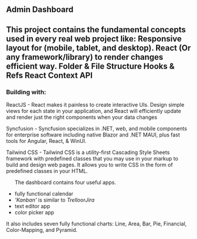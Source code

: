 ## Admin Dashboard

<h2>This project contains the fundamental concepts used in every real web project like:
Responsive layout for (mobile, tablet, and desktop).
React (Or any framework/library) to render changes efficient way.
Folder & File Structure
Hooks & Refs
React Context API</h2>

### Building with:
<p>ReactJS -  React makes it painless to create interactive UIs. Design simple views for each state in your application, and React will efficiently update and render just the right components when your data changes</p>


<p>Syncfusion - Syncfusion specializes in .NET, web, and mobile components for enterprise software including native Blazor and .NET MAUI, plus fast tools for Angular, React, & WinUI.</p>

<p>Tailwind CSS - Tailwind CSS is a utility-first Cascading Style Sheets framework with predefined classes that you may use in your markup to build and design web pages. It allows you to write CSS in the form of predefined classes in your HTML.</p>

<ul>
<p>The dashboard contains four useful apps.</p>
<li>fully functional calendar</li>
<li><em>'Kanban'</em> is similar to <em>Trello</em>or<em>Jira</em> </li>
<li>text editor app</li>
<li>color picker app</li>
</ul>

It also includes seven fully functional charts:
Line, Area, Bar, Pie, Financial, Color-Mapping, and Pyramid.





